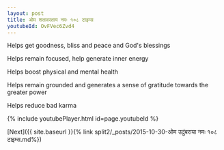 ```yaml
---
layout: post
title: ओम शतावरताय नमः १०८ टाइम्स
youtubeId: OvFVec6Zvd4
---
```

 
 
Helps get goodness, bliss and peace and God's blessings
 
Helps remain focused, help generate inner energy 
 
Helps boost physical and mental health 
 
Helps remain grounded and generates a sense of gratitude towards the greater power 
 
Helps reduce bad karma
 
 
 
 


{% include youtubePlayer.html id=page.youtubeId %}
 
[Next]({{ site.baseurl }}{% link  split2/_posts/2015-10-30-ओम उदुंबराया नमः १०८ टाइम्स.md%})
 
